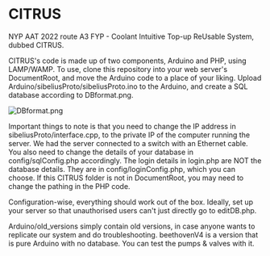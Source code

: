 # CITRUS
NYP AAT 2022 route A3 FYP - Coolant Intuitive Top-up ReUsable System, dubbed CITRUS.

CITRUS's code is made up of two components, Arduino and PHP, using LAMP/WAMP. To use, clone this repository into your web server's DocumentRoot, and move the Arduino code to a place of your liking. Upload Arduino/sibeliusProto/sibeliusProto.ino to the Arduino, and create a SQL database according to DBformat.png. 

![DBformat.png](DBformat.png?raw=true "Database format")

Important things to note is that you need to change the IP address in sibeliusProto/interface.cpp, to the private IP of the computer running the server. We had the server connected to a switch with an Ethernet cable. You also need to change the details of your database in config/sqlConfig.php accordingly. The login details in login.php are NOT the database details. They are in config/loginConfig.php, which you can choose. If this CITRUS folder is not in DocumentRoot, you may need to change the pathing in the PHP code. 

Configuration-wise, everything should work out of the box. Ideally, set up your server so that unauthorised users can't just directly go to editDB.php.

Arduino/old_versions simply contain old versions, in case anyone wants to replicate our system and do troubleshooting. beethovenV4 is a version that is pure Arduino with no database. You can test the pumps & valves with it.
